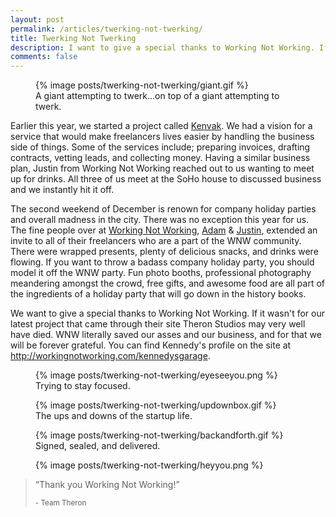 ```yaml
---
layout: post
permalink: /articles/twerking-not-twerking/
title: Twerking Not Twerking
description: I want to give a special thanks to Working Not Working. If it wasn't for my latest project that came through their site Theron Studios may very well have died.
comments: false
---
```


<figure>
{% image posts/twerking-not-twerking/giant.gif %}
<figcaption>A giant attempting to twerk...on top of a giant attempting to twerk.</figcaption>
</figure>

<p>Earlier this year, we started a project called <a href="http://kenvak.com">Kenvak</a>. We had a vision for a service that would make freelancers lives easier by handling the business side of things. Some of the services include; preparing invoices, drafting contracts, vetting leads, and collecting money. Having a similar business plan, Justin from Working Not Working reached out to us wanting to meet up for drinks. All three of us meet at the SoHo house to discussed business and we instantly hit it off.</p>

<p>The second weekend of December is renown for company holiday parties and overall madness in the city. There was no exception this year for us. The fine people over at <a href="http://workingnotworking.com/">Working Not Working</a>, <a href="http://workingnotworking.com/adam">Adam</a> &amp; <a href="http://workingnotworking.com/justin">Justin</a>, extended an invite to all of their freelancers who are a part of the WNW community. There were wrapped presents, plenty of delicious snacks, and drinks were flowing. If you want to throw a badass company holiday party, you should model it off the WNW party. Fun photo booths, professional photography meandering amongst the crowd, free gifts, and awesome food are all part of the ingredients of a holiday party that will go down in the history books.</p>

<p>We want to give a special thanks to Working Not Working. If it wasn't for our latest project that came through their site Theron Studios may very well have died. WNW literally saved our asses and our business, and for that we will be forever grateful. You can find Kennedy's profile on the site at <a href="http://workingnotworking.com/kennedysgarage">http://workingnotworking.com/kennedysgarage</a>.</p>

<figure>
{% image posts/twerking-not-twerking/eyeseeyou.png %}
<figcaption>Trying to stay focused.</figcaption>
</figure>

<figure>
{% image posts/twerking-not-twerking/updownbox.gif %}
<figcaption>The ups and downs of the startup life.</figcaption>
</figure>

<figure>
{% image posts/twerking-not-twerking/backandforth.gif %}
<figcaption>Signed, sealed, and delivered.</figcaption>
</figure>

<figure>
{% image posts/twerking-not-twerking/heyyou.png %}
</figure>

<blockquote>
<p>&ldquo;Thank you Working Not Working!&rdquo;</p>
<small>- Team Theron</small>
</blockquote>
